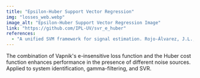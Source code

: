 ```yaml
---
title: "Epsilon-Huber Support Vector Regression"
img: "losses_web.webp"
image_alt: "Epsilon-Huber Support Vector Regression Image"
link: "https://github.com/IPL-UV/svr_e_huber"
references:
  - "A unified SVM framework for signal estimation. Rojo-Álvarez, J.L., Martínez-Ramón, M., Muñoz-Marí, J., Camps-Valls, G. Digital Signal Processing: A Review Journal, 26(1):1-20, 2014."
---
```


The combination of Vapnik's e-insensitive loss function and the Huber cost function enhances performance in the presence of different noise sources. Applied to system identification, gamma-filtering, and SVR.